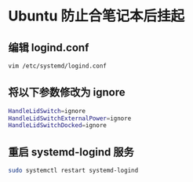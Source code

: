 # Ubuntu 防止合笔记本后挂起

## 编辑 logind.conf

```bash
vim /etc/systemd/logind.conf
```

## 将以下参数修改为 ignore

```bash
HandleLidSwitch=ignore
HandleLidSwitchExternalPower=ignore
HandleLidSwitchDocked=ignore
```

## 重启 systemd-logind 服务

```bash
sudo systemctl restart systemd-logind
```
